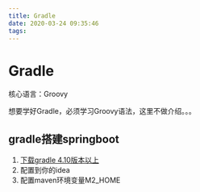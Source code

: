 ```yaml
---
title: Gradle
date: 2020-03-24 09:35:46
tags:
---
```


# Gradle

核心语言：Groovy

想要学好Gradle，必须学习Groovy语法，这里不做介绍。。。

## gradle搭建springboot

1. [下载gradle 4.10版本以上](https://services.gradle.org/distributions/ )
2. 配置到你的idea
3. 配置maven环境变量M2_HOME
